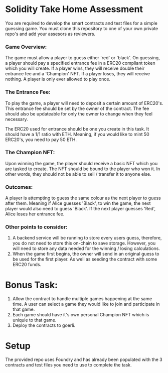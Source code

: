 # Solidity Take Home Assessment

You are required to develop the smart contracts and test files for a simple guessing game. You must clone this repository to one of your own private repo's and add your assesors as reviewers.

### Game Overview:

The game must allow a player to guess either 'red' or 'black'. On guessing, a player should pay a specified entrance fee in a ERC20 compliant token which you will create. If a player wins, they will receive double their entrance fee and a 'Champion' NFT. If a player loses, they will receive nothing. A player is only ever allowed to play once.

### The Entrance Fee:

To play the game, a player will need to deposit a certain amount of ERC20's. This entrance fee should be set by the owner of the contract. The fee should also be updateable for only the owner to change when they feel necessary. 

The ERC20 used for entrance should be one you create in this task. It should have a 1/1 ratio with ETH. Meaning, if you would like to mint 50 ERC20's, you need to pay 50 ETH.

### The Champion NFT:

Upon winning the game, the player should receive a basic NFT which you are tasked to create. The NFT should be bound to the player who won it. In other words, they should not be able to sell / transfer it to anyone else.

### Outcomes:

A player is attempting to guess the same colour as the next player to guess after them. Meaning if Alice guesses 'Black', to win the game, the next player would also need to guess 'Black'. If the next player guesses 'Red', Alice loses her entrance fee.

### Other points to consider:

1. A backend service will be running to store every users guess, therefore, you do not need to store this on-chain to save storage. However, you will need to store any data needed for the winning / losing calculations.
2. When the game first begins, the owner will send in an original guess to be used for the first player. As well as seeding the contract with some ERC20 funds.

# Bonus Task:

1. Allow the contract to handle multiple games happening at the same time. A user can select a game they would like to join and participate in that game.
2. Each game should have it's own personal Champion NFT which is uniquie to that game.
3. Deploy the contracts to goerli.

# Setup

The provided repo uses Foundry and has already been populated with the 3 contracts and test files you need to use to complete the task.
